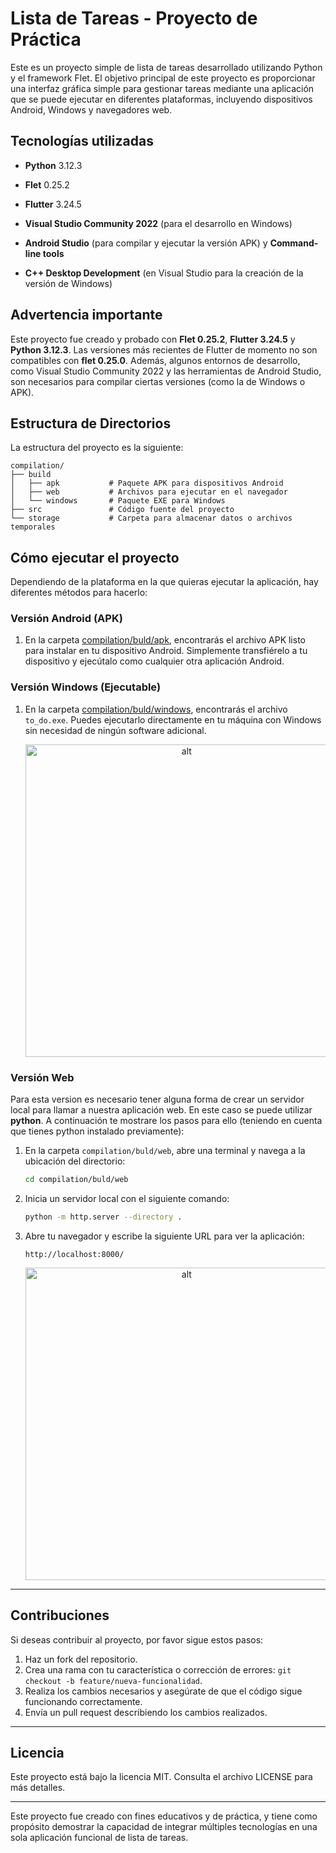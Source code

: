 # Lista de Tareas - Proyecto de Práctica

Este es un proyecto simple de lista de tareas desarrollado utilizando Python y el framework Flet. El objetivo principal de este proyecto es proporcionar una interfaz gráfica simple para gestionar tareas mediante una aplicación que se puede ejecutar en diferentes plataformas, incluyendo dispositivos Android, Windows y navegadores web.

## Tecnologías utilizadas

- **Python** 3.12.3
- **Flet** 0.25.2
- **Flutter** 3.24.5
- **Visual Studio Community 2022** (para el desarrollo en Windows)
- **Android Studio** (para compilar y ejecutar la versión APK) y **Command-line tools**

- **C++ Desktop Development** (en Visual Studio para la creación de la versión de Windows)

## Advertencia importante

Este proyecto fue creado y probado con **Flet 0.25.2**, **Flutter 3.24.5** y **Python 3.12.3**. Las versiones más recientes de Flutter de momento no son compatibles con **flet 0.25.0**. Además, algunos entornos de desarrollo, como Visual Studio Community 2022 y las herramientas de Android Studio, son necesarios para compilar ciertas versiones (como la de Windows o APK).

## Estructura de Directorios

La estructura del proyecto es la siguiente:

```
compilation/
├── build
│   ├── apk           # Paquete APK para dispositivos Android
│   ├── web           # Archivos para ejecutar en el navegador
│   └── windows       # Paquete EXE para Windows
├── src               # Código fuente del proyecto
└── storage           # Carpeta para almacenar datos o archivos temporales
```

## Cómo ejecutar el proyecto

Dependiendo de la plataforma en la que quieras ejecutar la aplicación, hay diferentes métodos para hacerlo:

### Versión Android (APK)

1. En la carpeta [compilation/buld/apk](./build/apk/), encontrarás el archivo APK listo para instalar en tu dispositivo Android. Simplemente transfiérelo a tu dispositivo y ejecútalo como cualquier otra aplicación Android.

### Versión Windows (Ejecutable)

1. En la carpeta [compilation/buld/windows](./build/windows/), encontrarás el archivo `to_do.exe`. Puedes ejecutarlo directamente en tu máquina con Windows sin necesidad de ningún software adicional.

   <center><img src="https://i.postimg.cc/wBxMDqVx/Animation2.gif" alt="alt" width="500"/></center>

### Versión Web

Para esta version es necesario tener alguna forma de crear un servidor local para llamar a nuestra aplicación web. En este caso se puede utilizar **python**. A continuación te mostrare los pasos para ello (teniendo en cuenta que tienes python instalado previamente):

1. En la carpeta `compilation/buld/web`, abre una terminal y navega a la ubicación del directorio:

   ```bash
   cd compilation/buld/web
   ```

2. Inicia un servidor local con el siguiente comando:

   ```bash
   python -m http.server --directory .
   ```

3. Abre tu navegador y escribe la siguiente URL para ver la aplicación:

   ```text
   http://localhost:8000/
   ```

   <center><img src="https://i.postimg.cc/L4kdFtS7/web.gif" alt="alt" width="500"/></center>
   

---

## Contribuciones

Si deseas contribuir al proyecto, por favor sigue estos pasos:

1. Haz un fork del repositorio.
2. Crea una rama con tu característica o corrección de errores: `git checkout -b feature/nueva-funcionalidad`.
3. Realiza los cambios necesarios y asegúrate de que el código sigue funcionando correctamente.
4. Envía un pull request describiendo los cambios realizados.

---

## Licencia

Este proyecto está bajo la licencia MIT. Consulta el archivo LICENSE para más detalles.

---

Este proyecto fue creado con fines educativos y de práctica, y tiene como propósito demostrar la capacidad de integrar múltiples tecnologías en una sola aplicación funcional de lista de tareas.
